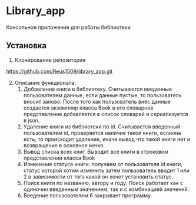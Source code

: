 # Library_app
Консольное приложение для работы библиотеки

## Установка 
1. Клонирование репозитория 

https://github.com/Reus1509/library_app.git

2. Описание функционала:
   1. Добавление книги в библиотеку. Считываются введенные пользователем данные, если данные пустые, то пользователь вносит заново. После того как пользователь внес данные создается экземпляр класса Book и его словарное представление добавляется в список словарей и сериализуется в json.
   2. Удаление книги из библиотеки по id. Считывается введенный пользователем id, проверяется наличие такой книги, еслиона есть, то происходит удаление, иначе вывод что такой книги нет и возвращение в основное меню.
   3. Вывод списка всех книг. Выводит все книги в строковом представлении класса Book
   4. Изменение статуса книги. получаем от пользователя id книги, статус которой хотим изменить затем пользователь вводит 1 или 2 в зависимости от того какой он хочет установить статус.
   5. Поиск книги по названию, автору и году. Поиск работает как с одиночно введенным значением, так и с комбинацией значений.
   6. Введение пользователем 6 закрывает программу.

